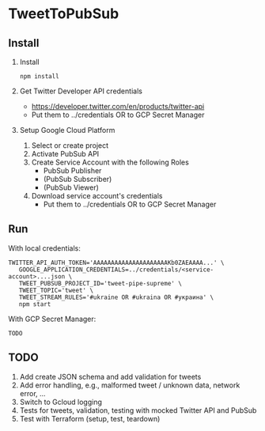 # TweetToPubSub

## Install

1. Install
    ```
    npm install
    ```

2. Get Twitter Developer API credentials
    - https://developer.twitter.com/en/products/twitter-api
    - Put them to ../credentials OR to GCP Secret Manager

3. Setup Google Cloud Platform
    1. Select or create project
    2. Activate PubSub API
    3. Create Service Account with the following Roles
        - PubSub Publisher
        - (PubSub Subscriber)
        - (PubSub Viewer)
    4. Download service account's credentials
        - Put them to ../credentials OR to GCP Secret Manager
        
## Run

With local credentials:
```
TWITTER_API_AUTH_TOKEN='AAAAAAAAAAAAAAAAAAAAAKb0ZAEAAAA...' \
   GOOGLE_APPLICATION_CREDENTIALS=../credentials/<service-account>....json \
   TWEET_PUBSUB_PROJECT_ID='tweet-pipe-supreme' \
   TWEET_TOPIC='tweet' \
   TWEET_STREAM_RULES='#ukraine OR #ukraina OR #украина' \
   npm start
```

With GCP Secret Manager:
```
TODO
```

## TODO

1. Add create JSON schema and add validation for tweets
2. Add error handling, e.g., malformed tweet / unknown data, network error, ...
3. Switch to Gcloud logging
4. Tests for tweets, validation, testing with mocked Twitter API and PubSub
5. Test with Terraform (setup, test, teardown)

